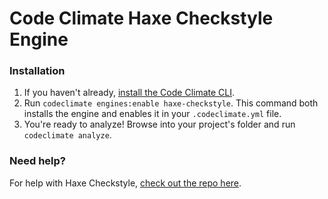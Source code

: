 # Code Climate Haxe Checkstyle Engine

### Installation

1. If you haven't already, [install the Code Climate CLI](https://github.com/codeclimate/codeclimate).
2. Run `codeclimate engines:enable haxe-checkstyle`. This command both installs the engine and enables it in your `.codeclimate.yml` file.
3. You're ready to analyze! Browse into your project's folder and run `codeclimate analyze`.

### Need help?

For help with Haxe Checkstyle, [check out the repo here](https://github.com/HaxeCheckstyle/haxe-checkstyle).
